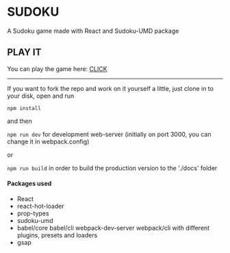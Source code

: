 # SUDOKU

A Sudoku game made with React and Sudoku-UMD package

## PLAY IT

You can play the game here: [CLICK](https://danielmark0116.github.io/sudoku/)

---

If you want to fork the repo and work on it yourself a little, just clone in to your disk, open and run

`npm install`

and then

`npm run dev` for development web-server (initially on port 3000, you can change it in webpack.config)

or

`npm run build` in order to build the production version to the './docs' folder

#### Packages used

- React
- react-hot-loader
- prop-types
- sudoku-umd
- babel/core babel/cli webpack-dev-server webpack/cli with different plugins, presets and loaders
- gsap
